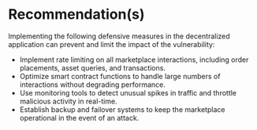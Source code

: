 # Recommendation(s)

Implementing the following defensive measures in the decentralized application can prevent and limit the impact of the vulnerability:

- Implement rate limiting on all marketplace interactions, including order placements, asset queries, and transactions.
- Optimize smart contract functions to handle large numbers of interactions without degrading performance.
- Use monitoring tools to detect unusual spikes in traffic and throttle malicious activity in real-time.
- Establish backup and failover systems to keep the marketplace operational in the event of an attack.
